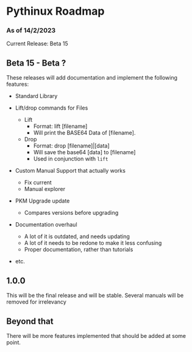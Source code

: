 # Pythinux Roadmap
### As of 14/2/2023
Current Release: Beta 15
## Beta 15 - Beta ?
These releases will add documentation and implement the following features:
* Standard Library
* Lift/drop commands for Files
	- Lift
		+ Format: lift [filename]
		+ Will print the BASE64 Data of [filename].
	- Drop
		+ Format: drop [filename]|[data]
		+ Will save the base64 [data] to [filename]
		+ Used in conjunction with `lift`
		
* Custom Manual Support that actually works
	- Fix current
	- Manual explorer
	
* PKM Upgrade update
	- Compares versions before upgrading
	
* Documentation overhaul
	- A lot of it is outdated, and needs updating
	- A lot of it needs to be redone to make it less confusing
	- Proper documentation, rather than tutorials
	
* etc.

## 1.0.0
This will be the final release and will be stable. Several manuals will be removed for irrelevancy
## Beyond that
There will be more features implemented that should be added at some point.
